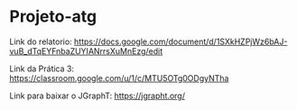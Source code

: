 # Projeto-atg

Link do relatorio: https://docs.google.com/document/d/1SXkHZPjWz6bAJ-vuB_dTqEYFnbaZUYIANrrsXuMnEzg/edit

Link da Prática 3: https://classroom.google.com/u/1/c/MTU5OTg0ODgyNTha

Link para baixar o JGraphT: https://jgrapht.org/
